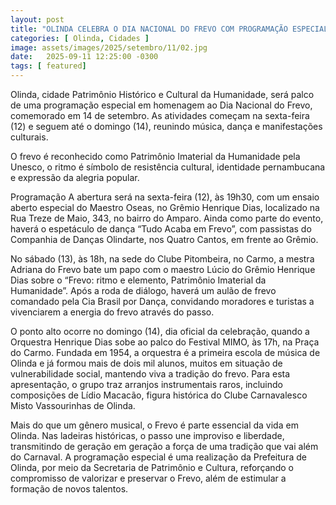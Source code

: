 ```yaml
---
layout: post
title: "OLINDA CELEBRA O DIA NACIONAL DO FREVO COM PROGRAMAÇÃO ESPECIAL"
categories: [ Olinda, Cidades ]
image: assets/images/2025/setembro/11/02.jpg
date:   2025-09-11 12:25:00 -0300
tags: [ featured]
---
```

Olinda, cidade Patrimônio Histórico e Cultural da Humanidade, será palco de uma programação especial em homenagem ao Dia Nacional do Frevo, comemorado em 14 de setembro. As atividades começam na sexta-feira (12) e seguem até o domingo (14), reunindo música, dança e manifestações culturais.

O frevo é reconhecido como Patrimônio Imaterial da Humanidade pela Unesco, o ritmo é símbolo de resistência cultural, identidade pernambucana e expressão da alegria popular.

Programação
A abertura será na sexta-feira (12), às 19h30, com um ensaio aberto especial do Maestro Oseas, no Grêmio Henrique Dias, localizado na Rua Treze de Maio, 343, no bairro do Amparo. Ainda como parte do evento, haverá o espetáculo de dança “Tudo Acaba em Frevo”, com passistas do Companhia de Danças Olindarte, nos Quatro Cantos, em frente ao Grêmio.

No sábado (13), às 18h, na sede do Clube Pitombeira, no Carmo, a mestra Adriana do Frevo bate um papo com o maestro Lúcio do Grêmio Henrique Dias sobre o “Frevo: ritmo e elemento, Patrimônio Imaterial da Humanidade”. Após a roda de diálogo, haverá um aulão de frevo comandado pela Cia Brasil por Dança, convidando moradores e turistas a vivenciarem a energia do frevo através do passo.

O ponto alto ocorre no domingo (14), dia oficial da celebração, quando a Orquestra Henrique Dias sobe ao palco do Festival MIMO, às 17h, na Praça do Carmo. Fundada em 1954, a orquestra é a primeira escola de música de Olinda e já formou mais de dois mil alunos, muitos em situação de vulnerabilidade social, mantendo viva a tradição do frevo. Para esta apresentação, o grupo traz arranjos instrumentais raros, incluindo composições de Lídio Macacão, figura histórica do Clube Carnavalesco Misto Vassourinhas de Olinda.

Mais do que um gênero musical, o Frevo é parte essencial da vida em Olinda. Nas ladeiras históricas, o passo une improviso e liberdade, transmitindo de geração em geração a força de uma tradição que vai além do Carnaval. A programação especial é uma realização da Prefeitura de Olinda, por meio da Secretaria de Patrimônio e Cultura, reforçando o compromisso de valorizar e preservar o Frevo, além de estimular a formação de novos talentos.